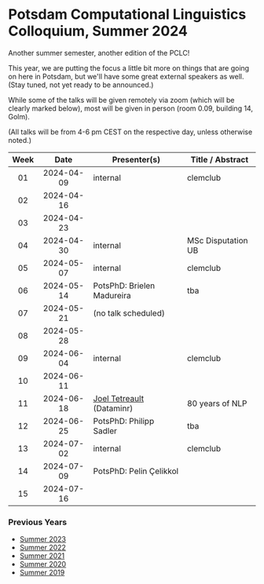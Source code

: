 # Potsdam Computational Linguistics Colloquium, Summer 2024

Another summer semester, another edition of the PCLC!

This year, we are putting the focus a little bit more on things that are going on here in Potsdam, but we'll have some great external speakers as well. (Stay tuned, not yet ready to be announced.)



While some of the talks will be given remotely via zoom (which will be clearly marked below), most will be given in person (room 0.09, building 14, Golm). 

(All talks will be from 4-6 pm CEST on the respective day, unless otherwise noted.)



| Week | Date | Presenter(s) | Title / Abstract|
|:------:|:------:|-----------|------|
01 | 2024-04-09 | internal | clemclub |
02 | 2024-04-16 | | |
03 | 2024-04-23 | | |
04 | 2024-04-30 | internal | MSc Disputation UB |
05 | 2024-05-07 | internal | clemclub |
06 | 2024-05-14 | PotsPhD: Brielen Madureira | tba |
07 | 2024-05-21 | (no talk scheduled) | |
08 | 2024-05-28 | | |
09 | 2024-06-04 | internal | clemclub |
10 | 2024-06-11 | | |
11 | 2024-06-18 | [Joel Tetreault](https://www.cs.rochester.edu/~tetreaul/academic.html) (Dataminr) | 80 years of NLP |
12 | 2024-06-25 | PotsPhD: Philipp Sadler | tba  |
13 | 2024-07-02 | internal | clemclub |
14 | 2024-07-09 | PotsPhD: Pelin Çelikkol | |
15 | 2024-07-16 | | |

### Previous Years

* [Summer 2023](past/summer2023.md)
* [Summer 2022](past/summer2022.md)
* [Summer 2021](past/summer2021.md)
* [Summer 2020](past/summer2020.md)
* [Summer 2019](past/summer2019.md)


